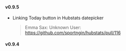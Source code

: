 #### v0.9.5
* Linking Today button in Hubstats datepicker

  > Emma Sax: Unknown User: https://github.com/sportngin/hubstats/pull/116

#### v0.9.4
